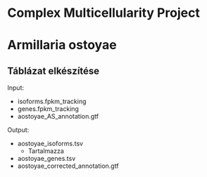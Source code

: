 # Complex Multicellularity Project

# Armillaria ostoyae

## Táblázat elkészítése

Input:
- isoforms.fpkm_tracking
- genes.fpkm_tracking
- aostoyae_AS_annotation.gtf

Output:
- aostoyae_isoforms.tsv
  - Tartalmazza
- aostoyae_genes.tsv
- aostoyae_corrected_annotation.gtf

